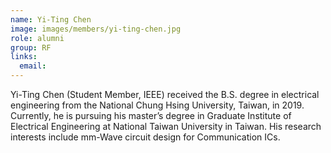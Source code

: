 ```yaml
---
name: Yi-Ting Chen
image: images/members/yi-ting-chen.jpg
role: alumni
group: RF
links:
  email: 
---
```


Yi-Ting Chen (Student Member, IEEE) received the B.S. degree in electrical engineering from the National Chung Hsing University, Taiwan, in 2019. Currently, he is pursuing his master’s degree in Graduate Institute of Electrical Engineering at National Taiwan University in Taiwan. His research interests include mm-Wave circuit design for Communication ICs.
